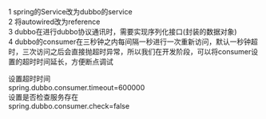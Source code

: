 1 spring的Service改为dubbo的service  
2 将autowired改为reference  
3 dubbo在进行dubbo协议通讯时，需要实现序列化接口(封装的数据对象)  
4 dubbo的consumer在三秒钟之内每间隔一秒进行一次重新访问，默认一秒钟超时，三次访问之后会直接抛超时异常，所以我们在开发阶段，可以将consumer设置的超时时间延长，方便断点调试  

设置超时时间  
spring.dubbo.consumer.timeout=600000  
设置是否检查服务存在  
spring.dubbo.consumer.check=false
